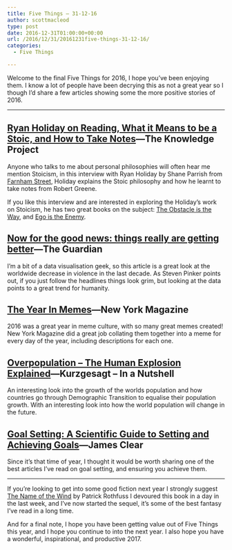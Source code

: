 ```yaml
---
title: Five Things – 31-12-16
author: scottmacleod
type: post
date: 2016-12-31T01:00:00+00:00
url: /2016/12/31/20161231five-things-31-12-16/
categories:
  - Five Things

---
```

Welcome to the final Five Things for 2016, I hope you’ve been enjoying them. I know a lot of people have been decrying this as not a great year so I though I’d share a few articles showing some the more positive stories of 2016.

* * *

## [Ryan Holiday on Reading, What it Means to be a Stoic, and How to Take Notes][1]—The Knowledge Project

Anyone who talks to me about personal philosophies will often hear me mention Stoicism, in this interview with Ryan Holiday by Shane Parrish from [Farnham Street][2], Holiday explains the Stoic philosophy and how he learnt to take notes from Robert Greene.

If you like this interview and are interested in exploring the Holiday’s work on Stoicism, he has two great books on the subject:&nbsp;[The Obstacle is the Way][3], and [Ego is the Enemy][4].

## [Now for the good news: things really are getting better][5]—The Guardian

I’m a bit of a data visualisation geek, so this article is a great look at the worldwide decrease in violence in the last decade. As Steven Pinker points out, if you just follow the headlines things look grim, but looking at the data points to a great trend for humanity.

## [The Year In Memes][6]—New York Magazine

2016 was a great year in meme culture, with so many great memes created! New York Magazine did a great job collating them together into a meme for every day of the year, including descriptions for each one.

## [Overpopulation – The Human Explosion Explained][7]—Kurzgesagt – In a Nutshell

An interesting look into the growth of the worlds population and how countries go through Demographic Transition to equalise their population growth. With an interesting look into how the world population will change in the future.

## [Goal Setting: A Scientific Guide to Setting and Achieving Goals][8]—James Clear

Since it’s that time of year, I thought it would be worth sharing one of the best articles I’ve read on goal setting, and ensuring you achieve them.

* * *

If you’re looking to get into some good fiction next year I strongly suggest [The Name of the Wind][9]&nbsp;by Patrick Rothfuss I devoured this book in a day in the last week, and I’ve now started the sequel, it’s some of the best fantasy I’ve read in a long time.

And for a final note, I hope you have been getting value out of Five Things this year, and I hope you continue to into the next year. I also hope you have a wonderful, inspirational, and productive 2017.

 [1]: https://www.farnamstreetblog.com/2016/05/ryan-holiday-knowledge-project/
 [2]: https://www.farnamstreetblog.com/
 [3]: http://www.bookdepository.com/Obstacle-is-Way-Ryan-Holiday/9781781251492
 [4]: http://www.bookdepository.com/Ego-is-Enemy-Ryan-Holiday/9781781257012
 [5]: https://www.theguardian.com/commentisfree/2015/sep/11/news-isis-syria-headlines-violence-steven-pinker
 [6]: http://nymag.com/selectall/2016/12/best-funny-memes-2016-harambe-arthur-dat-boi-joe-biden.html
 [7]: https://www.youtube.com/watch?v=QsBT5EQt348
 [8]: http://jamesclear.com/goal-setting
 [9]: http://www.bookdepository.com/The-Name-of-the-Wind-Patrick-Rothfuss/9780575081406?ref=grid-view